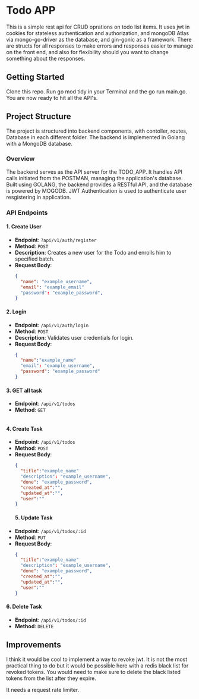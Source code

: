 # Todo APP

This is a simple rest api for CRUD oprations on todo list items. It uses jwt in cookies
for stateless authentication and authorization, and mongoDB Atlas via mongo-go-driver as the database, and gin-gonic as a framework.
There are structs for all responses to make errors and responses easier to manage on the front end, and also
for flexibility should you want to change something about the responses.

## Getting Started
Clone this repo. Run go mod tidy in your Terminal and the go run main.go. You are now ready to hit all the API's.

## Project Structure
The project is structured into backend components, with contoller, routes, Database in each different folder. The backend is implemented in Golang with a MongoDB database. 

### Overview

The backend serves as the API server for the TODO_APP. It handles API calls initiated from the POSTMAN, managing the application's database. Built using GOLANG, the backend provides a RESTful API, and the database is powered by MOGODB. JWT Authentication is used to authenticate user resgistering in application.


### API Endpoints


#### 1. Create User
- **Endpoint**: `?api/v1/auth/register`
- **Method**: `POST`
- **Description**: Creates a new user for the Todo and enrolls him to specified batch.
- **Request Body**:
  ```json
  {
    "name": "example_username",
    "email": "example_email"
    "password": "example_password",
  }
  ```

#### 2. Login
- **Endpoint**: `/api/v1/auth/login`
- **Method**: `POST`
- **Description**: Validates user credentials for login.
- **Request Body**:
  ```json
  {
    "name":"example_name"
    "email": "example_username",
    "password": "example_password"
  }
  ```

#### 3. GET all task
- **Endpoint**: `/api/v1/todos`
- **Method**: `GET`
  ```
#### 4. Create Task
- **Endpoint**: `/api/v1/todos`
- **Method**: `POST`
- **Request Body**:
  ```json
  {
    "title":"example_name"
    "description": "example_username",
    "done": "example_password",
    "created_at":"",
    "updated_at":"",
    "user":""
  }
  ```
  #### 5. Update Task
- **Endpoint**: `/api/v1/todos/:id`
- **Method**: `PUT`
- **Request Body**:
  ```json
  {
    "title":"example_name"
    "description": "example_username",
    "done": "example_password",
    "created_at":"",
    "updated_at":"",
    "user":""
  }

#### 6.  Delete Task
- **Endpoint**: `/api/v1/todos/:id`
- **Method**: `DELETE`

## Improvements

I think it would be cool to implement a way to revoke jwt. It is not the most practical thing to do but it would be
possible here with a redis black list for revoked tokens. You would need to make sure to delete the black listed tokens from
the list after they expire.

It needs a request rate limiter.
